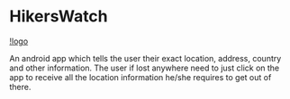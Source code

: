 # HikersWatch

[!logo](https://raw.githubusercontent.com/DiligentCoder-20022001/HikersWatch/main/VitalStorm-4-Benefits-of-Location-Specific-Pages-on-Your-Home-Service-Website709x369.jpg)

An android app which tells the user their exact location, address, country and other information. The user if lost anywhere need to just click on the app to receive all the location information he/she requires to get out of there.
